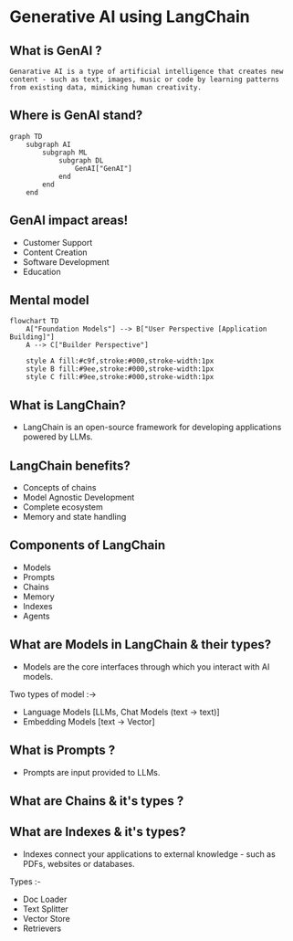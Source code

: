 # Generative AI using LangChain


## What is GenAI ?
`
Genarative AI is a type of artificial intelligence that creates new content - such as text, images, music or code by learning patterns from existing data, mimicking human creativity. 
`

## Where is GenAI stand?

```mermaid
graph TD
    subgraph AI
        subgraph ML
            subgraph DL
                GenAI["GenAI"]
            end
        end
    end
```


## GenAI impact areas!

- Customer Support
- Content Creation
- Software Development
- Education


## Mental model

```mermaid
flowchart TD
    A["Foundation Models"] --> B["User Perspective [Application Building]"]
    A --> C["Builder Perspective"]

    style A fill:#c9f,stroke:#000,stroke-width:1px
    style B fill:#9ee,stroke:#000,stroke-width:1px
    style C fill:#9ee,stroke:#000,stroke-width:1px
```


## What is LangChain?

- LangChain is an open-source framework for developing applications powered by LLMs.



## LangChain benefits?

- Concepts of chains
- Model Agnostic Development
- Complete ecosystem
- Memory and state handling


## Components of LangChain

- Models
- Prompts
- Chains
- Memory
- Indexes
- Agents

## What are Models in LangChain & their types?

- Models are the core interfaces through which you interact with AI models.

 Two types of model :->

- Language Models  [LLMs, Chat Models (text -> text)]  
- Embedding Models [text -> Vector]


## What is Prompts ?

- Prompts are input provided to LLMs.


## What are Chains & it's types ?




## What are Indexes & it's types?

- Indexes connect your applications to external knowledge - such as PDFs,
websites or databases.


Types :- 

- Doc Loader
- Text Splitter
- Vector Store
- Retrievers